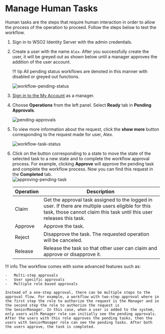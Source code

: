 # Manage Human Tasks

Human tasks are the steps that require human interaction in order to allow the process of the operation to proceed. Follow the steps below to test the workflow.

1.  Sign in to WSO2 Identity Server with the admin credentials.
2.  Create a user with the name `Alex`. After you successfully create the
    user, it will be greyed out as shown below until a manager approves
    the addition of the user account.

    !!! tip
        All pending status workflows are denoted in this manner with
        disabled or greyed out functions.
    
    ![workflow-pending-status]({{base_path}}/assets/img/guides/workflows/console.png)  

3.  [Sign in to the My Account]({{base_path}}/guides/my-account/my-account) as a manager. 

4.  Choose **Operations** from the left panel. Select **Ready** tab in **Pending Approvals**.  

    ![pending-approvals]({{base_path}}/assets/img/guides/workflows/pending-list.png)       
    
5.  To view more information about the request, click the **show more** button corresponding to the request made for user, Alex.

    ![workflow-task-status]({{base_path}}/assets/img/guides/workflows/pending-info.png) 

6.  Click on the button corresponding to a state to move the state of the selected task to a new state and to complete
    the workflow approval process. For example, clicking **Approve** will approve the pending task and complete the workflow process. Now you can find this request in the **Completed** tab.  
    ![approving-pending-task]({{base_path}}/assets/img/guides/workflows/approved.png)   

    | Operation  | Description                                                                                                                                                               |
    |------------|---------------------------------------------------------------------------------------------------------------------------------------------------------------------------|
    | Claim      | Get the approval task assigned to the logged in user. If there are multiple users eligible for this task, those cannot claim this task until this user releases this task. |
    | Approve    | Approve the task.                                                                                                                                                         |
    | Reject | Disapprove the task. The requested operation will be canceled.                                                                                                             |
    | Release    | Release the task so that other user can claim and approve or disapprove it.                                                                                                |

!!! info 
    The workflow comes with some advanced features such as:

    -   Multi-step approvals
    -   User specific approvals
    -   Multiple role based approvals

    Instead of a one-step approval, there can be multiple steps to the approval flow. For example, a workflow with two-step approval where in the first step the role to authorize the request is the Manager and in the second step the role to authorize the request is the SeniorManager. In this case, when a user is added to the system, only users with Manager role can initially see the pending approvals. After the users with this role approves the pending tasks, then the users with SeniorManager role can see the pending tasks. After both the users approve, the task is completed.
    